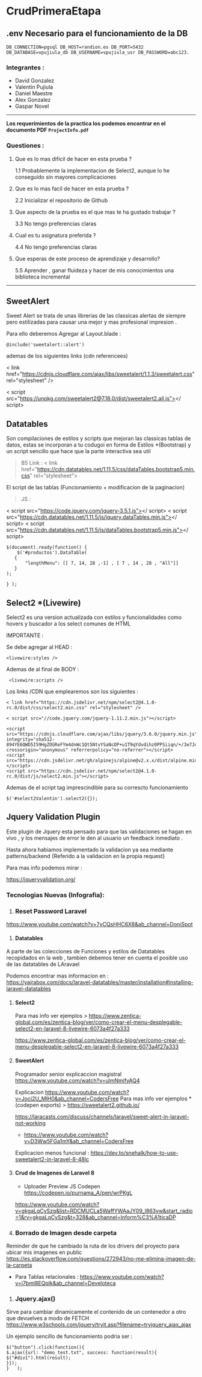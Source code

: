 # CrudPrimeraEtapa

## .env Necesario para el funcionamiento de la DB

` DB_CONNECTION=pgsql
DB_HOST=randion.es
DB_PORT=5432
DB_DATABASE=vpujiula_db
DB_USERNAME=vpujiula_usr
DB_PASSWORD=abc123.
`

### Integrantes :

- David Gonzalez
- Valentin Pujiula  
- Daniel Maestre 
- Alex Gonzalez
- Gaspar Novel

--- 

**Los requerimientos de la practica los podemos encontrar en el documento PDF `ProjectInfo.pdf`**

### Questiones :

1. Que es lo mas dificil de hacer en esta prueba ?

    1.1 Probablemente la implementacion de Select2, aunque lo he conseguido sin mayores complicaciones

1. Que es lo mas facil de hacer en esta prueba ?

    2.2 Inicializar el repositorio de Github

1. Que aspecto de la prueba es el que mas te ha gustado trabajar ?

    3.3 No tengo preferencias claras

1. Cual es tu asignatura preferida ?

    4.4 No tengo preferencias claras

1. Que esperas de este proceso de aprendizaje y desarrollo?

    5.5 Aprender , ganar fluideza y hacer de mis conocimientos una biblioteca incremental



---

## SweetAlert

Sweet Alert se trata de unas librerias de las classicas alertas de siempre pero estilizadas para causar una mejor y mas profesional impresion .

Para  ello deberemos Agregar al Layout.blade :

` @include('sweetalert::alert') `

ademas de los siguientes links (cdn referencees)

< link href="https://cdnjs.cloudflare.com/ajax/libs/sweetalert/1.1.3/sweetalert.css" rel="stylesheet" />

< script src="https://unpkg.com/sweetalert2@7.18.0/dist/sweetalert2.all.js"></ script> 

## Datatables 

Son compilaciones de estilos y scripts que mejoran las classicas tablas de datos, estas se incorporan a tu codugoi en forma de Estilos *(Bootstrap) y un script sencillo que hace que la parte interactiva sea util

>B5 Link : < link href="https://cdn.datatables.net/1.11.5/css/dataTables.bootstrap5.min.css" rel="stylesheet">

El script de las tablas (Funcionamiento + modificacion de la paginacion)

>JS : 

  < script src="https://code.jquery.com/jquery-3.5.1.js"></ script>
  < script src="https://cdn.datatables.net/1.11.5/js/jquery.dataTables.min.js"></ script>
  < script src="https://cdn.datatables.net/1.11.5/js/dataTables.bootstrap5.min.js"></ script>

    $(document).ready(function() {
        $('#productos').DataTable(
       {
           "lengthMenu": [[ 7, 14, 28 ,-1] , [ 7 , 14 , 28 , "All"]]
       } 
    );
        
    } ); 

## Select2 *(Livewire)

Select2 es una version actualizada con estilos y funcionalidades como hovers y buscador a los select comunes de HTML 

IMPORTANTE : 

Se debe agregar al HEAD : 

` <livewire:styles /> `

Ademas de al final de BODY :

`  <livewire:scripts /> `

Los links /CDN que emplearemos son los siguientes :

    < link href="https://cdn.jsdelivr.net/npm/select2@4.1.0-rc.0/dist/css/select2.min.css" rel="stylesheet" />

    < script src="//code.jquery.com/jquery-1.11.2.min.js"></script>

    <script src="https://cdnjs.cloudflare.com/ajax/libs/jquery/3.6.0/jquery.min.js" integrity="sha512-894YE6QWD5I59HgZOGReFYm4dnWc1Qt5NtvYSaNcOP+u1T9qYdvdihz0PPSiiqn/+/3e7Jo4EaG7TubfWGUrMQ==" crossorigin="anonymous" referrerpolicy="no-referrer"></script>
    <script src="https://cdn.jsdelivr.net/gh/alpinejs/alpine@v2.x.x/dist/alpine.min.js"></script>
    <script src="https://cdn.jsdelivr.net/npm/select2@4.1.0-rc.0/dist/js/select2.min.js"></script>


Ademas de el script tag imprescindible para su correscto funcionamiento 

    $('#select2Valentin').select2({}); 


## Jquery Validation Plugin

Este plugin de Jquery esta pensado para que las validaciones se hagan en vivo , y los mensajes de error le den al usuario un feedback inmediato .

Hasta ahora habiamos implementado la validacion ya sea mediante patterns/backend  {Referido a la validacion en la propia request}

Para mas info podemos mirar :

https://jqueryvalidation.org/ 

### Tecnologias Nuevas (Infografia):

1. ### Reset Password Laravel

https://www.youtube.com/watch?v=7yCQsHHC6X8&ab_channel=DoniSpot 


1. #### Datatables 

A parte de las colecciones de Funciones y estilos de Datatables recopidados en la web , tambien debemos tener en cuenta el posible uso de las datatables de LAravael

Podemos encontrar mas  informacion en : https://yajrabox.com/docs/laravel-datatables/master/installation#installing-laravel-datatables


1. #### Select2
     
     Para mas info ver ejemplos > https://www.zentica-global.com/es/zentica-blog/ver/como-crear-el-menu-desplegable-select2-en-laravel-8-livewire-6073a4f27a333 


     https://www.zentica-global.com/es/zentica-blog/ver/como-crear-el-menu-desplegable-select2-en-laravel-8-livewire-6073a4f27a333



1. #### SweetAlert
    Programador senior explicaccion magistral https://www.youtube.com/watch?v=ulmNmifyAQ4

    Explicacion https://www.youtube.com/watch?v=Jocj2U_MlH0&ab_channel=CodersFree
    Para mas info ver ejemplos *(codepen exports) > https://sweetalert2.github.io/ 

    https://laracasts.com/discuss/channels/laravel/sweet-alert-in-laravel-not-working

    - https://www.youtube.com/watch?v=D3Ww5FGa1mY&ab_channel=CodersFree

    Explicacion menos funcional : https://dev.to/snehalk/how-to-use-sweetalert2-in-laravel-8-48lc

1. #### Crud de Imagenes de Laravel 8 

    - Uploader Preview JS Codepen https://codepen.io/purnama_A/pen/wrPKgL

    https://www.youtube.com/watch?v=gkgaLqCySzg&list=RDCMUCLa5WaffYWAaJY09_l863yw&start_radio=1&rv=gkgaLqCySzg&t=328&ab_channel=Inform%C3%A1ticaDP 

1. ### Borrado de Imagen desde carpeta 

Reminder de que he cambiado la ruta de los drivers del proyecto para ubicar mis imagenes en public 
https://es.stackoverflow.com/questions/272943/no-me-elimina-imagen-de-la-carpeta


- Para Tablas relacionales : https://www.youtube.com/watch?v=j7bml8EQpIk&ab_channel=Develoteca 

1. ### Jquery.ajax()

Sirve para cambiar dinamicamente el contenido de un contenedor a otro que devuelves a modo de FETCH
https://www.w3schools.com/jquery/tryit.asp?filename=tryjquery_ajax_ajax

Un ejemplo sencillo de funcionamiento podria ser : 

    $("button").click(function(){
    $.ajax({url: "demo_test.txt", success: function(result){
    $("#div1").html(result);
    }});
    }   );